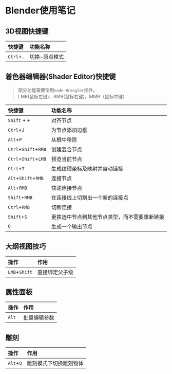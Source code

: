 # Blender使用笔记

## 3D视图快捷键

|快捷键|功能名称
|:---|:---
|`Ctrl`+`.`|切换-原点模式

## 着色器编辑器(Shader Editor)快捷键
> 部分功能需要使用`node Wrangler`插件。<br>
> LMB(鼠标左键)，RMB(鼠标右键)，MMB（鼠标中键）

|快捷键|功能名称
|:---|:---
|`Shift` + `+`|对齐节点
|`Ctrl`+`J`|为节点添加边框
|`Alt`+`P`|从框中移除
|`Ctrl`+`Shift`+`RMB`|创建混合节点
|`Ctrl`+`Shift`+`LMB`|预览当前节点
|`Ctrl`+`T`|生成纹理坐标及映射并自动链接
|`Alt`+`Shift`+`RMB`|连接节点
|`Alt`+`RMB`|快速连接节点
|`Shift`+`RMB`|在连接线上切割出一个新的连接点
|`Ctrl`+`RMB`|切断连接
|`Shift`+`S`|更换选中节点到其他节点类型，而不需要重新链接
|`O`|生成一个输出节点

## 大纲视图技巧
|操作|作用|
|:---|:---|
|`LMB`+`Shift`|直接绑定父子级|

## 属性面板
|操作|作用|
|:---|:---|
|`Alt`|批量编辑参数|

## 雕刻
|操作|作用|
|:---|:---|
|`Alt`+`Q`|雕刻模式下切换雕刻物体|